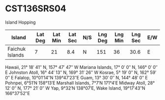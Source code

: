 # CST136SRS04
Island Hopping

| Island          | Lat Deg | Lat Min | Lat Sec | N/S | Lng Deg | Lng Min | Lng Sec | E/W | 
| --------------- | ------- | ------- | ------- | --- | ------- | ------- | ------- | --- |
| Faichuk Islands |       7 |      21 |     8.4 |   N |     151 |       36|    30.6 |   E |
Hawaii, 21° 18′ 41″ N, 157° 47′ 47″ W
Mariana Islands, 17° 0′ 0″ N, 146° 0′ 0″ E
Johnston Atoll, 16° 44′ 13″ N, 169° 31′ 26″ W
Kosrae, 5° 19′ 0″ N, 162° 59′ 0″ E
Falalop, 10°01′14″N 139°47′23″E
Guam, 13° 30′ 0″ N, 144° 48′ 0″ E
Pohnpei, 6°51′N 158°13′E
Marshall Islands, 7°7′N 171°4′E
Midway Atoll, 28° 12′ 0″ N, 177° 21′ 0″ W
Yap, 9°32′N 138°07′E,
Wake Island, 19°17′43″N 166°37′52″E

